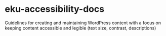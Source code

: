 # eku-accessibility-docs
Guidelines for creating and maintaining WordPress content with a focus on keeping content accessible and legible (text size, contrast, descriptions)
